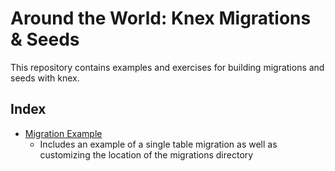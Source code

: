 # Around the World: Knex Migrations & Seeds

This repository contains examples and exercises for building migrations and seeds with knex.

## Index

* [Migration Example](./00-migration-example)
  - Includes an example of a single table migration as well as customizing the location of the migrations directory

